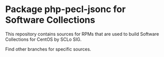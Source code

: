 # Package php-pecl-jsonc for Software Collections

This repository contains sources for RPMs that are used
to build Software Collections for CentOS by SCLo SIG.

Find other branches for specific sources.
